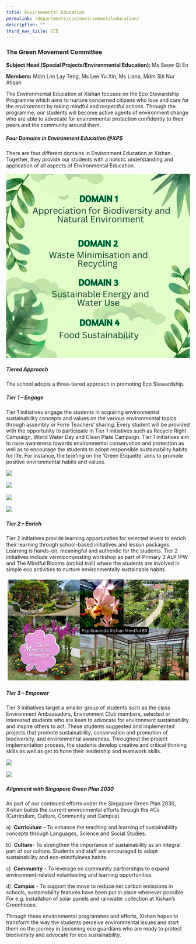 ```yaml
---
title: Environmental Education
permalink: /departments/cce/environmentaleducation/
description: ""
third_nav_title: CCE
---
```

### The Green Movement Committee

**Subject Head (Special Projects/Environmental Education):** Ms Seow Qi En

**Members:** Mdm Lim Lay Teng, Ms Lee Yu Xin, Ms Liana, Mdm Siti Nur Atiqah

The Environmental Education at Xishan focuses on the Eco Stewardship Programme which aims to nurture concerned citizens who love and care for the environment by taking mindful and respectful actions. Through the programme, our students will become active agents of environment change who are able to advocate for environmental protection confidently to their peers and the community around them.
  
##### Four Domains in Environment Education @XPS
       
There are four different domains in Environment Education at Xishan. Together, they provide our students with a holistic understanding and application of all aspects of Environmental Education.

![](/images/environmentdepart1.png)

         
##### Tiered Approach

The school adopts a three-tiered approach in promoting Eco Stewardship.

##### Tier 1 – Engage
  
Tier 1 initiatives engage the students in acquiring environmental sustainability concepts and values on the various environmental topics through assembly or Form Teachers’ sharing. Every student will be provided with the opportunity to participate in Tier 1 initiatives such as Recycle Right Campaign, World Water Day and Clean Plate Campaign. Tier 1 initiatives aim to raise awareness towards environmental conservation and protection as well as to encourage the students to adopt responsible sustainability habits for life. For instance, the briefing on the ‘Green Etiquette’ aims to promote positive environmental habits and values.

![](/images/tier%201%20–%20engage%201.jpg)

![](/images/tier%201%20–%20engage%202.jpg)

![](/images/tier%201%20–%20engage%203.jpg)

![](/images/tier%201%20–%20engage%204.jpg)
    
##### Tier 2 – Enrich

Tier 2 initiatives provide learning opportunities for selected levels to enrich their learning through school-based initiatives and lesson packages. Learning is hands-on, meaningful and authentic for the students. Tier 2 initiatives include vermicomposting workshop as part of Primary 3 ALP IPW and The Mindful Blooms (orchid trail) where the students are involved in simple eco activities to nurture environmentally sustainable habits.

![](/images/tier2-enrich.jpg)

##### Tier 3 – Empower

Tier 3 initiatives target a smaller group of students such as the class Environment Ambassadors, Environment Club members, selected or interested students who are keen to advocate for environment sustainability and inspire others to act. These students suggested and implemented projects that promote sustainability, conservation and promotion of biodiversity, and environmental awareness. Throughout the project implementation process, the students develop creative and critical thinking skills as well as get to hone their leadership and teamwork skills.

![](/images/tier%203%20–%20empower%201.jpg)

![](/images/tier%203%20–%20empower%202.jpg)

##### Alignment with Singapore Green Plan 2030

As part of our continued efforts under the Singapore Green Plan 2030, Xishan builds the current environmental efforts through the 4Cs (Curriculum, Culture, Community and Campus).

a)  **Curriculum** – To enhance the teaching and learning of sustainability concepts through Languages, Science and Social Studies.

b)  **Culture**- To strengthen the importance of sustainability as an integral part of our culture. Students and staff are encouraged to adopt sustainability and eco-mindfulness habits.

c)  **Community** - To leverage on community partnerships to expand environment-related volunteering and learning opportunities.

d)  **Campus** - To support the move to reduce net carbon emissions in schools, sustainability features have been put in place whenever possible. For e.g. installation of solar panels and rainwater collection at Xishan’s Greenhouse.

Through these environmental programmes and efforts, Xishan hopes to transform the way the students perceive environmental issues and start them on the journey in becoming eco guardians who are ready to protect biodiversity and advocate for eco sustainability.